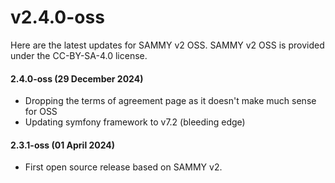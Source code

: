 # v2.4.0-oss

Here are the latest updates for SAMMY v2 OSS. SAMMY v2 OSS is provided under the CC-BY-SA-4.0 license.

#### 2.4.0-oss (29 December 2024)

- Dropping the terms of agreement page as it doesn't make much sense for OSS
- Updating symfony framework to v7.2 (bleeding edge)

#### 2.3.1-oss (01 April 2024)

- First open source release based on SAMMY v2.